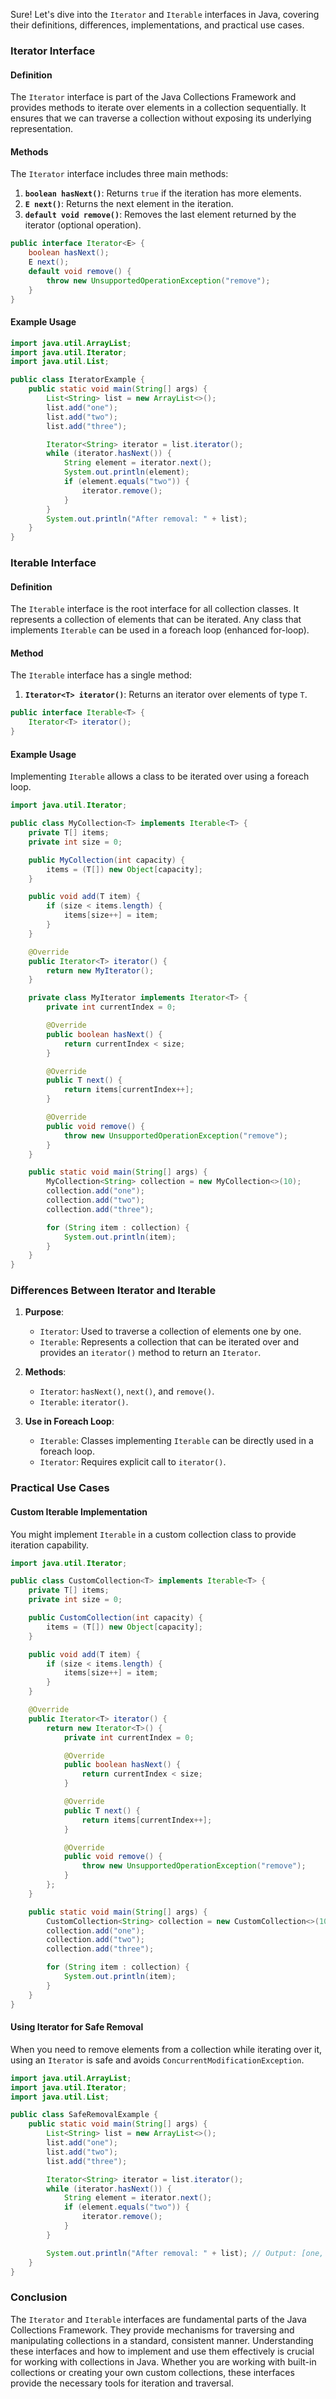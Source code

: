 Sure! Let's dive into the `Iterator` and `Iterable` interfaces in Java, covering their definitions, differences, implementations, and practical use cases.

### Iterator Interface

#### Definition

The `Iterator` interface is part of the Java Collections Framework and provides methods to iterate over elements in a collection sequentially. It ensures that we can traverse a collection without exposing its underlying representation.

#### Methods

The `Iterator` interface includes three main methods:

1. **`boolean hasNext()`**: Returns `true` if the iteration has more elements.
2. **`E next()`**: Returns the next element in the iteration.
3. **`default void remove()`**: Removes the last element returned by the iterator (optional operation).

```java
public interface Iterator<E> {
    boolean hasNext();
    E next();
    default void remove() {
        throw new UnsupportedOperationException("remove");
    }
}
```

#### Example Usage

```java
import java.util.ArrayList;
import java.util.Iterator;
import java.util.List;

public class IteratorExample {
    public static void main(String[] args) {
        List<String> list = new ArrayList<>();
        list.add("one");
        list.add("two");
        list.add("three");

        Iterator<String> iterator = list.iterator();
        while (iterator.hasNext()) {
            String element = iterator.next();
            System.out.println(element);
            if (element.equals("two")) {
                iterator.remove();
            }
        }
        System.out.println("After removal: " + list);
    }
}
```

### Iterable Interface

#### Definition

The `Iterable` interface is the root interface for all collection classes. It represents a collection of elements that can be iterated. Any class that implements `Iterable` can be used in a foreach loop (enhanced for-loop).

#### Method

The `Iterable` interface has a single method:

1. **`Iterator<T> iterator()`**: Returns an iterator over elements of type `T`.

```java
public interface Iterable<T> {
    Iterator<T> iterator();
}
```

#### Example Usage

Implementing `Iterable` allows a class to be iterated over using a foreach loop.

```java
import java.util.Iterator;

public class MyCollection<T> implements Iterable<T> {
    private T[] items;
    private int size = 0;

    public MyCollection(int capacity) {
        items = (T[]) new Object[capacity];
    }

    public void add(T item) {
        if (size < items.length) {
            items[size++] = item;
        }
    }

    @Override
    public Iterator<T> iterator() {
        return new MyIterator();
    }

    private class MyIterator implements Iterator<T> {
        private int currentIndex = 0;

        @Override
        public boolean hasNext() {
            return currentIndex < size;
        }

        @Override
        public T next() {
            return items[currentIndex++];
        }

        @Override
        public void remove() {
            throw new UnsupportedOperationException("remove");
        }
    }

    public static void main(String[] args) {
        MyCollection<String> collection = new MyCollection<>(10);
        collection.add("one");
        collection.add("two");
        collection.add("three");

        for (String item : collection) {
            System.out.println(item);
        }
    }
}
```

### Differences Between Iterator and Iterable

1. **Purpose**:
    - `Iterator`: Used to traverse a collection of elements one by one.
    - `Iterable`: Represents a collection that can be iterated over and provides an `iterator()` method to return an `Iterator`.

2. **Methods**:
    - `Iterator`: `hasNext()`, `next()`, and `remove()`.
    - `Iterable`: `iterator()`.

3. **Use in Foreach Loop**:
    - `Iterable`: Classes implementing `Iterable` can be directly used in a foreach loop.
    - `Iterator`: Requires explicit call to `iterator()`.

### Practical Use Cases

#### Custom Iterable Implementation

You might implement `Iterable` in a custom collection class to provide iteration capability.

```java
import java.util.Iterator;

public class CustomCollection<T> implements Iterable<T> {
    private T[] items;
    private int size = 0;

    public CustomCollection(int capacity) {
        items = (T[]) new Object[capacity];
    }

    public void add(T item) {
        if (size < items.length) {
            items[size++] = item;
        }
    }

    @Override
    public Iterator<T> iterator() {
        return new Iterator<T>() {
            private int currentIndex = 0;

            @Override
            public boolean hasNext() {
                return currentIndex < size;
            }

            @Override
            public T next() {
                return items[currentIndex++];
            }

            @Override
            public void remove() {
                throw new UnsupportedOperationException("remove");
            }
        };
    }

    public static void main(String[] args) {
        CustomCollection<String> collection = new CustomCollection<>(10);
        collection.add("one");
        collection.add("two");
        collection.add("three");

        for (String item : collection) {
            System.out.println(item);
        }
    }
}
```

#### Using Iterator for Safe Removal

When you need to remove elements from a collection while iterating over it, using an `Iterator` is safe and avoids `ConcurrentModificationException`.

```java
import java.util.ArrayList;
import java.util.Iterator;
import java.util.List;

public class SafeRemovalExample {
    public static void main(String[] args) {
        List<String> list = new ArrayList<>();
        list.add("one");
        list.add("two");
        list.add("three");

        Iterator<String> iterator = list.iterator();
        while (iterator.hasNext()) {
            String element = iterator.next();
            if (element.equals("two")) {
                iterator.remove();
            }
        }

        System.out.println("After removal: " + list); // Output: [one, three]
    }
}
```

### Conclusion

The `Iterator` and `Iterable` interfaces are fundamental parts of the Java Collections Framework. They provide mechanisms for traversing and manipulating collections in a standard, consistent manner. Understanding these interfaces and how to implement and use them effectively is crucial for working with collections in Java. Whether you are working with built-in collections or creating your own custom collections, these interfaces provide the necessary tools for iteration and traversal.